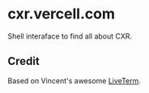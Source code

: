 # cxr.vercell.com

Shell interaface to find all about CXR.


## Credit

Based on Vincent's awesome [LiveTerm](https://github.com/Cveinnt/LiveTerm).